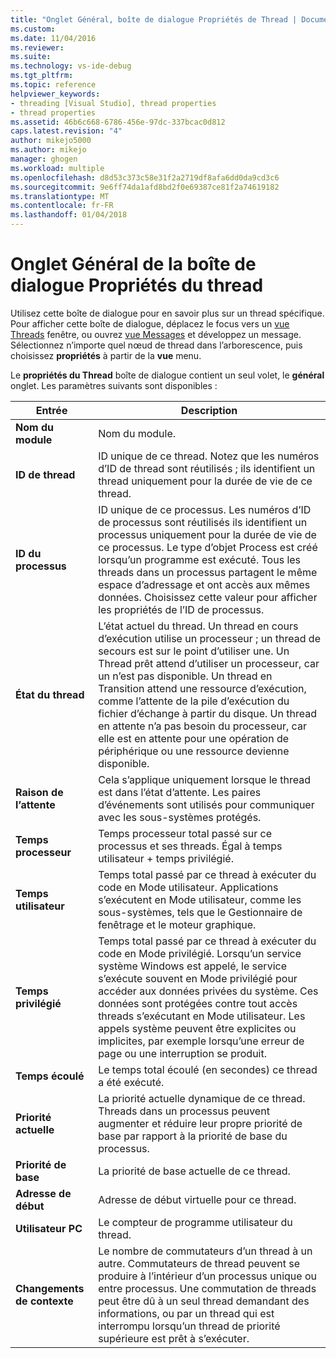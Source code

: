 ```yaml
---
title: "Onglet Général, boîte de dialogue Propriétés de Thread | Documents Microsoft"
ms.custom: 
ms.date: 11/04/2016
ms.reviewer: 
ms.suite: 
ms.technology: vs-ide-debug
ms.tgt_pltfrm: 
ms.topic: reference
helpviewer_keywords:
- threading [Visual Studio], thread properties
- thread properties
ms.assetid: 46b6c668-6786-456e-97dc-337bcac0d812
caps.latest.revision: "4"
author: mikejo5000
ms.author: mikejo
manager: ghogen
ms.workload: multiple
ms.openlocfilehash: d8d53c373c58e31f2a2719df8afa6dd0da9cd3c6
ms.sourcegitcommit: 9e6ff74da1afd8bd2f0e69387ce81f2a74619182
ms.translationtype: MT
ms.contentlocale: fr-FR
ms.lasthandoff: 01/04/2018
---
```

# <a name="general-tab-thread-properties-dialog-box"></a>Onglet Général de la boîte de dialogue Propriétés du thread
Utilisez cette boîte de dialogue pour en savoir plus sur un thread spécifique. Pour afficher cette boîte de dialogue, déplacez le focus vers un [vue Threads](../debugger/threads-view.md) fenêtre, ou ouvrez [vue Messages](../debugger/messages-view.md) et développez un message. Sélectionnez n’importe quel nœud de thread dans l’arborescence, puis choisissez **propriétés** à partir de la **vue** menu.  
  
 Le **propriétés du Thread** boîte de dialogue contient un seul volet, le **général** onglet. Les paramètres suivants sont disponibles :  
  
|Entrée|Description|  
|-----------|-----------------|  
|**Nom du module**|Nom du module.|  
|**ID de thread**|ID unique de ce thread. Notez que les numéros d’ID de thread sont réutilisés ; ils identifient un thread uniquement pour la durée de vie de ce thread.|  
|**ID du processus**|ID unique de ce processus. Les numéros d’ID de processus sont réutilisés ils identifient un processus uniquement pour la durée de vie de ce processus. Le type d’objet Process est créé lorsqu’un programme est exécuté. Tous les threads dans un processus partagent le même espace d’adressage et ont accès aux mêmes données. Choisissez cette valeur pour afficher les propriétés de l’ID de processus.|  
|**État du thread**|L’état actuel du thread. Un thread en cours d’exécution utilise un processeur ; un thread de secours est sur le point d’utiliser une. Un Thread prêt attend d’utiliser un processeur, car un n’est pas disponible. Un thread en Transition attend une ressource d’exécution, comme l’attente de la pile d’exécution du fichier d’échange à partir du disque. Un thread en attente n’a pas besoin du processeur, car elle est en attente pour une opération de périphérique ou une ressource devienne disponible.|  
|**Raison de l’attente**|Cela s’applique uniquement lorsque le thread est dans l’état d’attente. Les paires d’événements sont utilisés pour communiquer avec les sous-systèmes protégés.|  
|**Temps processeur**|Temps processeur total passé sur ce processus et ses threads. Égal à temps utilisateur + temps privilégié.|  
|**Temps utilisateur**|Temps total passé par ce thread à exécuter du code en Mode utilisateur. Applications s’exécutent en Mode utilisateur, comme les sous-systèmes, tels que le Gestionnaire de fenêtrage et le moteur graphique.|  
|**Temps privilégié**|Temps total passé par ce thread à exécuter du code en Mode privilégié. Lorsqu’un service système Windows est appelé, le service s’exécute souvent en Mode privilégié pour accéder aux données privées du système. Ces données sont protégées contre tout accès threads s’exécutant en Mode utilisateur. Les appels système peuvent être explicites ou implicites, par exemple lorsqu’une erreur de page ou une interruption se produit.|  
|**Temps écoulé**|Le temps total écoulé (en secondes) ce thread a été exécuté.|  
|**Priorité actuelle**|La priorité actuelle dynamique de ce thread. Threads dans un processus peuvent augmenter et réduire leur propre priorité de base par rapport à la priorité de base du processus.|  
|**Priorité de base**|La priorité de base actuelle de ce thread.|  
|**Adresse de début**|Adresse de début virtuelle pour ce thread.|  
|**Utilisateur PC**|Le compteur de programme utilisateur du thread.|  
|**Changements de contexte**|Le nombre de commutateurs d’un thread à un autre. Commutateurs de thread peuvent se produire à l’intérieur d’un processus unique ou entre processus. Une commutation de threads peut être dû à un seul thread demandant des informations, ou par un thread qui est interrompu lorsqu’un thread de priorité supérieure est prêt à s’exécuter.|
